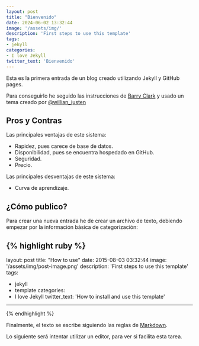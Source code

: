 ```yaml
---
layout: post
title: "Bienvenido"
date: 2024-06-02 13:32:44
image: '/assets/img/'
description: 'First steps to use this template'
tags:
- jekyll  
categories:
- I love Jekyll
twitter_text: 'Bienvenido'
---
```


Esta es la primera entrada de un blog creado utilizando Jekyll y GitHub pages. 

Para conseguirlo he seguido las instrucciones de [Barry Clark](https://github.com/barryclark/jekyll-now) y usado un tema creado por [@willian_justen](https://twitter.com/willian_justen)

## Pros y Contras

Las principales ventajas de este sistema:

- Rapidez, pues carece de base de datos.
- Disponibilidad, pues se encuentra hospedado en GitHub.
- Seguridad.
- Precio.

  
Las principales desventajas de este sistema:

- Curva de aprendizaje.

## ¿Cómo publico?

Para crear una nueva entrada he de crear un archivo de texto, debiendo empezar por la información básica de categorización:

{% highlight ruby %}
---
layout: post
title: "How to use"
date: 2015-08-03 03:32:44
image: '/assets/img/post-image.png'
description: 'First steps to use this template'
tags:
- jekyll 
- template 
categories:
- I love Jekyll
twitter_text: 'How to install and use this template'
---
{% endhighlight %}

Finalmente, el texto se escribe siguiendo las reglas de [Markdown](https://www.markdownguide.org/).

Lo siguiente será intentar utilizar un editor, para ver si facilita esta tarea.
